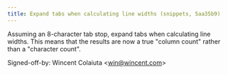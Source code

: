 ```yaml
---
title: Expand tabs when calculating line widths (snippets, 5aa35b9)
---
```


Assuming an 8-character tab stop, expand tabs when calculating line widths. This means that the results are now a true "column count" rather than a "character count".

Signed-off-by: Wincent Colaiuta &lt;win@wincent.com&gt;
